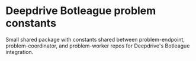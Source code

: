 # Deepdrive Botleague problem constants

Small shared package with constants shared between problem-endpoint, 
problem-coordinator, and 
problem-worker repos for Deepdrive's Botleague integration.
